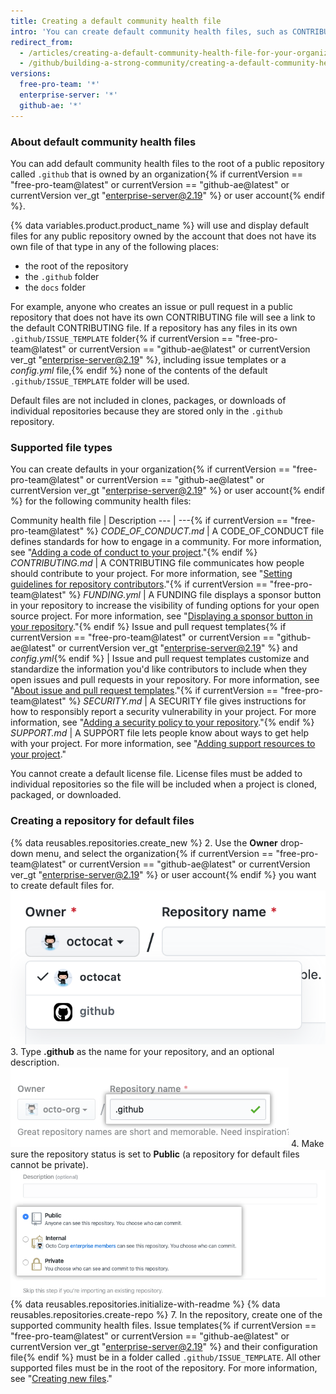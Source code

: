 ```yaml
---
title: Creating a default community health file
intro: 'You can create default community health files, such as CONTRIBUTING and CODE_OF_CONDUCT. Default files will be used for any public repository owned by the account that does not contain its own file of that type.'
redirect_from:
  - /articles/creating-a-default-community-health-file-for-your-organization
  - /github/building-a-strong-community/creating-a-default-community-health-file-for-your-organization
versions:
  free-pro-team: '*'
  enterprise-server: '*'
  github-ae: '*'
---
```


### About default community health files

You can add default community health files to the root of a public repository called `.github` that is owned by an organization{% if currentVersion == "free-pro-team@latest" or currentVersion == "github-ae@latest" or currentVersion ver_gt "enterprise-server@2.19" %} or user account{% endif %}.

{% data variables.product.product_name %} will use and display default files for any public repository owned by the account that does not have its own file of that type in any of the following places:
- the root of the repository
- the `.github` folder
- the `docs` folder

For example, anyone who creates an issue or pull request in a public repository that does not have its own CONTRIBUTING file will see a link to the default CONTRIBUTING file. If a repository has any files in its own `.github/ISSUE_TEMPLATE` folder{% if currentVersion == "free-pro-team@latest" or currentVersion == "github-ae@latest" or currentVersion ver_gt "enterprise-server@2.19" %}, including issue templates or a *config.yml* file,{% endif %} none of the contents of the default `.github/ISSUE_TEMPLATE` folder will be used.

Default files are not included in clones, packages, or downloads of individual repositories because they are stored only in the `.github` repository.

### Supported file types

You can create defaults in your organization{% if currentVersion == "free-pro-team@latest" or currentVersion == "github-ae@latest" or currentVersion ver_gt "enterprise-server@2.19" %} or user account{% endif %} for the following community health files:

Community health file | Description
--- | ---{% if currentVersion == "free-pro-team@latest" %}
*CODE_OF_CONDUCT.md* | A CODE_OF_CONDUCT file defines standards for how to engage in a community. For more information, see "[Adding a code of conduct to your project](/articles/adding-a-code-of-conduct-to-your-project/)."{% endif %}
*CONTRIBUTING.md* | A CONTRIBUTING file communicates how people should contribute to your project. For more information, see "[Setting guidelines for repository contributors](/articles/setting-guidelines-for-repository-contributors/)."{% if currentVersion == "free-pro-team@latest" %}
*FUNDING.yml* | A FUNDING file displays a sponsor button in your repository to increase the visibility of funding options for your open source project. For more information, see "[Displaying a sponsor button in your repository](/articles/displaying-a-sponsor-button-in-your-repository)."{% endif %}
Issue and pull request templates{% if currentVersion == "free-pro-team@latest" or currentVersion == "github-ae@latest" or currentVersion ver_gt "enterprise-server@2.19" %} and *config.yml*{% endif %} | Issue and pull request templates customize and standardize the information you'd like contributors to include when they open issues and pull requests in your repository. For more information, see "[About issue and pull request templates](/articles/about-issue-and-pull-request-templates/)."{% if currentVersion == "free-pro-team@latest" %}
*SECURITY.md* | A SECURITY file gives instructions for how to responsibly report a security vulnerability in your project. For more information, see "[Adding a security policy to your repository](/articles/adding-a-security-policy-to-your-repository)."{% endif %}
*SUPPORT.md* | A SUPPORT file lets people know about ways to get help with your project. For more information, see "[Adding support resources to your project](/articles/adding-support-resources-to-your-project/)."

You cannot create a default license file. License files must be added to individual repositories so the file will be included when a project is cloned, packaged, or downloaded.

### Creating a repository for default files

{% data reusables.repositories.create_new %}
2. Use the **Owner** drop-down menu, and select the organization{% if currentVersion == "free-pro-team@latest" or currentVersion == "github-ae@latest" or currentVersion ver_gt "enterprise-server@2.19" %} or user account{% endif %} you want to create default files for.
  ![Owner drop-down menu](/assets/images/help/repository/create-repository-owner.png)
3. Type **.github** as the name for your repository, and an optional description.
  ![Create repository field](/assets/images/help/repository/default-file-repository-name.png)
4. Make sure the repository status is set to **Public** (a repository for default files cannot be private).
  ![Radio buttons to select private or public status](/assets/images/help/repository/create-repository-public-private.png)
{% data reusables.repositories.initialize-with-readme %}
{% data reusables.repositories.create-repo %}
7. In the repository, create one of the supported community health files. Issue templates{% if currentVersion == "free-pro-team@latest" or currentVersion == "github-ae@latest" or currentVersion ver_gt "enterprise-server@2.19" %} and their configuration file{% endif %} must be in a folder called `.github/ISSUE_TEMPLATE`. All other supported files must be in the root of the repository. For more information, see "[Creating new files](/articles/creating-new-files/)."
